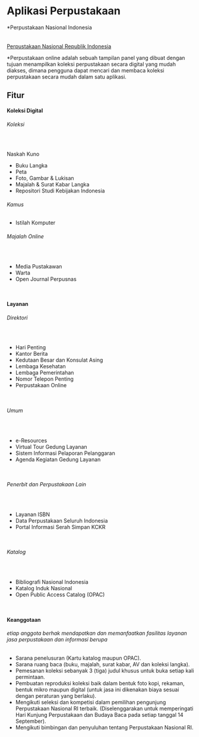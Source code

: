 # Aplikasi Perpustakaan

*Perpustakaan Nasional Indonesia
<br>
<br>
<br>
<a href="https://www.perpusnas.go.id/directory.php?lang=id&id=Perpustakaan%20Online">Perpustakaan Nasional Republik Indonesia</a>




*Perpustakaan online adalah sebuah tampilan panel yang dibuat dengan tujuan menampilkan koleksi perpustakaan secara digital yang mudah diakses, dimana pengguna dapat mencari dan membaca koleksi perpustakaan secara mudah dalam satu aplikasi.





## Fitur

<h4>Koleksi Digital</h4>
<h6>Koleksi</h6>
    <br>
    <p> Naskah Kuno</p>
    <ul>
        <li>Buku Langka</li>
        <li>Peta</li>
        <li>Foto, Gambar & Lukisan</li>
        <li>Majalah & Surat Kabar Langka</li>
        <li>Repositori Studi Kebijakan Indonesia</li>
    </ul>

<h6>Kamus</h6>
    <ul>
        <li>Istilah Komputer</li>
    </ul>
<h6>Majalah Online</h6>
    <br>
    <ul>
        <li>Media Pustakawan</li>
        <li>Warta</li>
        <li>Open Journal Perpusnas</li>
    </ul>        
<br>

<h4>Layanan</h4>
<h6>Direktori</h6>
    <br>
    <ul>
        <li>Hari Penting</li>
        <li>Kantor Berita</li>
        <li>Kedutaan Besar dan Konsulat Asing</li>
        <li>Lembaga Kesehatan</li>
        <li>Lembaga Pemerintahan</li>
        <li>Nomor Telepon Penting</li>
        <li>Perpustakaan Online</li>
    </ul>
    <br>
    <h6>Umum</h6>
    <br>
    <ul>
        <li> e-Resources</li>
        <li>Virtual Tour Gedung Layanan</li>
        <li>Sistem Informasi Pelaporan Pelanggaran</li>
        <li>Agenda Kegiatan Gedung Layanan</li>
    </ul>
    <br>
    <h6>Penerbit dan Perpustakaan Lain</h6>
    <br>
    <ul>
        <li>Layanan ISBN</li>
        <li>Data Perpustakaan Seluruh Indonesia</li>
        <li> Portal Informasi Serah Simpan KCKR</li>
    </ul>
    <br>
    <h6>Katalog</h6>
    <br>
    <ul>
        <li>Bibliografi Nasional Indonesia</li>
        <li>Katalog Induk Nasional</li>
        <li>Open Public Access Catalog (OPAC)</li>
    </ul>
<br>

<h4>Keanggotaan</h4>
<h6>etiap anggota berhak mendapatkan dan memanfaatkan fasilitas layanan jasa perpustakaan dan informasi berupa </h6>
    <ul>
        <li>Sarana penelusuran (Kartu katalog maupun OPAC).</li>
        <li>Sarana ruang baca (buku, majalah, surat kabar, AV dan koleksi langka).</li>
        <li>Pemesanan koleksi sebanyak 3 (tiga) judul khusus untuk buka setiap kali permintaan.</li>
        <li>Pembuatan reproduksi koleksi baik dalam bentuk foto kopi, rekaman, bentuk mikro maupun digital (untuk jasa ini dikenakan biaya sesuai dengan peraturan yang berlaku).</li>
        <li>Mengikuti seleksi dan kompetisi dalam pemilihan pengunjung Perpustakaan Nasional RI terbaik. (Diselenggarakan untuk memperingati Hari Kunjung Perpustakaan dan Budaya Baca pada setiap tanggal 14 September).</li>
        <li>Mengikuti bimbingan dan penyuluhan tentang Perpustakaan Nasional RI.</li>
    </ul>


